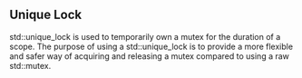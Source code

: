 ## Unique Lock
std::unique_lock is used to temporarily own a mutex for the duration of a scope. The purpose of using a std::unique_lock is to provide a more flexible and safer way of acquiring and releasing a mutex compared to using a raw std::mutex.
